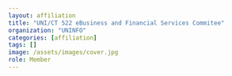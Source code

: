 ```yaml
---
layout: affiliation
title: "UNI/CT 522 eBusiness and Financial Services Commitee"
organization: "UNINFO"
categories: [affiliation]
tags: []
image: /assets/images/cover.jpg
role: Member
---
```

